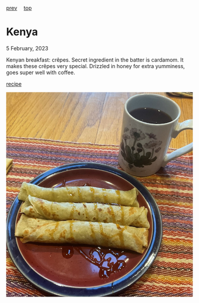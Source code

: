 [prev](kazakhstan.md)&emsp;
[top](../index.md)&emsp;
# Kenya
<meta property="og:image" content="images/kenya.png"/>
5 February, 2023

Kenyan breakfast: cr&ecirc;pes. Secret ingredient in the batter is
cardamom. It makes these cr&ecirc;pes very special. Drizzled in honey
for extra yumminess, goes super well with coffee.

[recipe](https://tasty.co.ke/crepes-kenyan-pancakes-recipe/)

![breakfast](images/kenya.jpeg)

